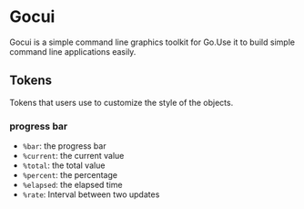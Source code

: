 # Gocui

Gocui is a simple command line graphics toolkit for Go.Use it to build simple command line applications easily.

## Tokens

Tokens that users use to customize the style of the objects.

### progress bar
- `%bar`: the progress bar
- `%current`: the current value
- `%total`: the total value
- `%percent`: the percentage
- `%elapsed`: the elapsed time
- `%rate`: Interval between two updates